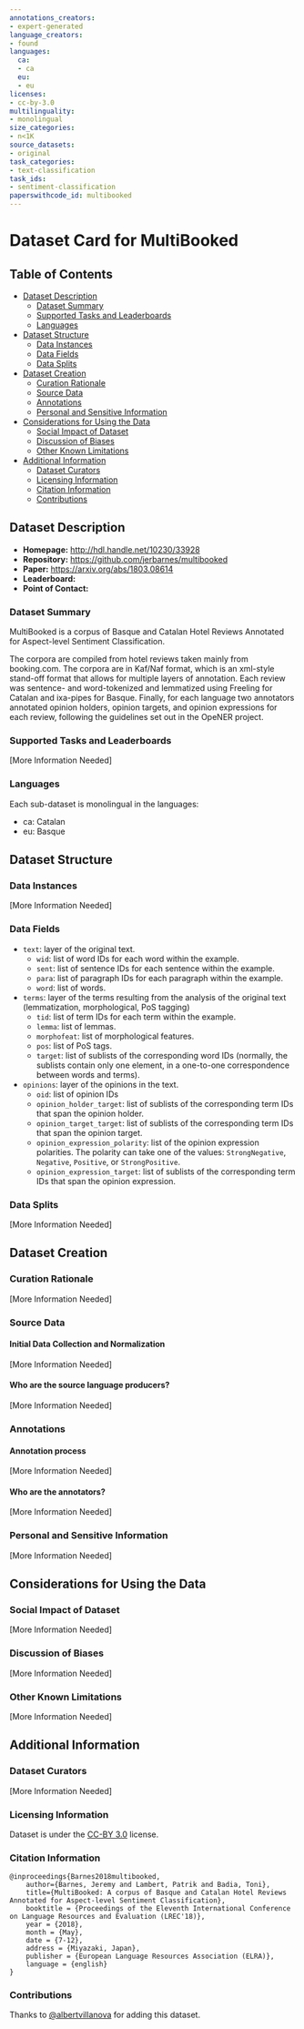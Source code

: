 ```yaml
---
annotations_creators:
- expert-generated
language_creators:
- found
languages:
  ca:
  - ca
  eu:
  - eu
licenses:
- cc-by-3.0
multilinguality:
- monolingual
size_categories:
- n<1K
source_datasets:
- original
task_categories:
- text-classification
task_ids:
- sentiment-classification
paperswithcode_id: multibooked
---
```


# Dataset Card for MultiBooked

## Table of Contents
- [Dataset Description](#dataset-description)
  - [Dataset Summary](#dataset-summary)
  - [Supported Tasks and Leaderboards](#supported-tasks-and-leaderboards)
  - [Languages](#languages)
- [Dataset Structure](#dataset-structure)
  - [Data Instances](#data-instances)
  - [Data Fields](#data-fields)
  - [Data Splits](#data-splits)
- [Dataset Creation](#dataset-creation)
  - [Curation Rationale](#curation-rationale)
  - [Source Data](#source-data)
  - [Annotations](#annotations)
  - [Personal and Sensitive Information](#personal-and-sensitive-information)
- [Considerations for Using the Data](#considerations-for-using-the-data)
  - [Social Impact of Dataset](#social-impact-of-dataset)
  - [Discussion of Biases](#discussion-of-biases)
  - [Other Known Limitations](#other-known-limitations)
- [Additional Information](#additional-information)
  - [Dataset Curators](#dataset-curators)
  - [Licensing Information](#licensing-information)
  - [Citation Information](#citation-information)
  - [Contributions](#contributions)

## Dataset Description

- **Homepage:** http://hdl.handle.net/10230/33928
- **Repository:** https://github.com/jerbarnes/multibooked
- **Paper:** https://arxiv.org/abs/1803.08614
- **Leaderboard:**
- **Point of Contact:**

### Dataset Summary

MultiBooked is a corpus of Basque and Catalan Hotel Reviews Annotated for Aspect-level Sentiment Classification.

The corpora are compiled from hotel reviews taken mainly from booking.com. The corpora are in Kaf/Naf format, which is
an xml-style stand-off format that allows for multiple layers of annotation. Each review was sentence- and
word-tokenized and lemmatized using Freeling for Catalan and ixa-pipes for Basque. Finally, for each language two
annotators annotated opinion holders, opinion targets, and opinion expressions for each review, following the
guidelines set out in the OpeNER project.

### Supported Tasks and Leaderboards

[More Information Needed]

### Languages

Each sub-dataset is monolingual in the languages:
- ca: Catalan
- eu: Basque

## Dataset Structure

### Data Instances

[More Information Needed]

### Data Fields

- `text`: layer of the original text.
  - `wid`: list of word IDs for each word within the example.
  - `sent`: list of sentence IDs for each sentence within the example.
  - `para`: list of paragraph IDs for each paragraph within the example.
  - `word`: list of words.
- `terms`: layer of the terms resulting from the analysis of the original text (lemmatization, morphological,
  PoS tagging)
  - `tid`: list of term IDs for each term within the example.
  - `lemma`: list of lemmas.
  - `morphofeat`: list of morphological features.
  - `pos`: list of PoS tags.
  - `target`: list of sublists of the corresponding word IDs (normally, the sublists contain only one element,
    in a one-to-one correspondence between words and terms).
- `opinions`: layer of the opinions in the text.
  - `oid`: list of opinion IDs
  - `opinion_holder_target`: list of sublists of the corresponding term IDs that span the opinion holder.
  - `opinion_target_target`: list of sublists of the corresponding term IDs that span the opinion target.
  - `opinion_expression_polarity`: list of the opinion expression polarities. The polarity can take one of the values:
    `StrongNegative`, `Negative`, `Positive`, or `StrongPositive`.
  - `opinion_expression_target`: list of sublists of the corresponding term IDs that span the opinion expression.

### Data Splits

[More Information Needed]

## Dataset Creation

### Curation Rationale

[More Information Needed]

### Source Data

#### Initial Data Collection and Normalization

[More Information Needed]

#### Who are the source language producers?

[More Information Needed]

### Annotations

#### Annotation process

[More Information Needed]

#### Who are the annotators?

[More Information Needed]

### Personal and Sensitive Information

[More Information Needed]

## Considerations for Using the Data

### Social Impact of Dataset

[More Information Needed]

### Discussion of Biases

[More Information Needed]

### Other Known Limitations

[More Information Needed]

## Additional Information

### Dataset Curators

[More Information Needed]

### Licensing Information

Dataset is under the [CC-BY 3.0](https://creativecommons.org/licenses/by/3.0/) license.

### Citation Information

```
@inproceedings{Barnes2018multibooked,
    author={Barnes, Jeremy and Lambert, Patrik and Badia, Toni},
    title={MultiBooked: A corpus of Basque and Catalan Hotel Reviews Annotated for Aspect-level Sentiment Classification},
    booktitle = {Proceedings of the Eleventh International Conference on Language Resources and Evaluation (LREC'18)},
    year = {2018},
    month = {May},
    date = {7-12},
    address = {Miyazaki, Japan},
    publisher = {European Language Resources Association (ELRA)},
    language = {english}
}
```

### Contributions

Thanks to [@albertvillanova](https://github.com/albertvillanova) for adding this dataset.